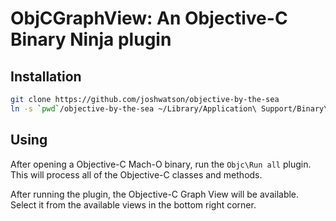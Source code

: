 # ObjCGraphView: An Objective-C Binary Ninja plugin

## Installation
```sh
git clone https://github.com/joshwatson/objective-by-the-sea
ln -s `pwd`/objective-by-the-sea ~/Library/Application\ Support/Binary\ Ninja/plugins/
```

## Using
After opening a Objective-C Mach-O binary, run the `Objc\Run all` plugin. This will process all of the Objective-C classes and methods.

After running the plugin, the Objective-C Graph View will be available. Select it from the available views in the bottom right corner.
